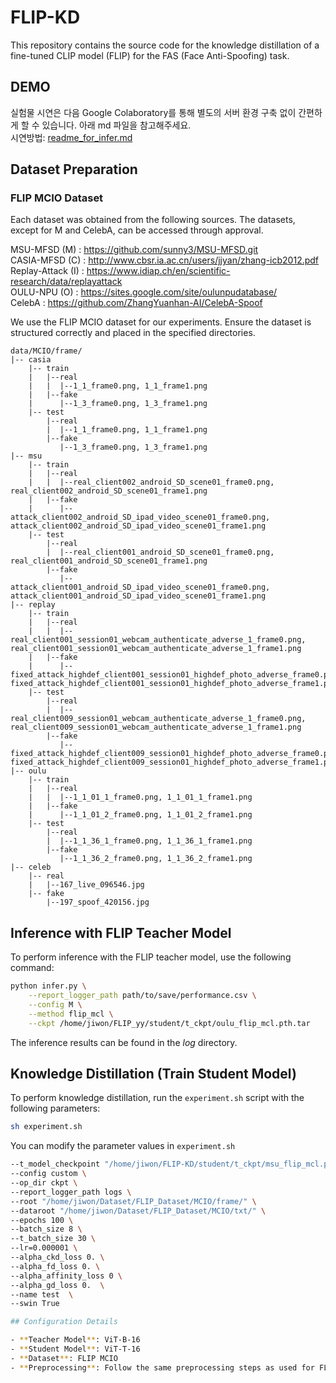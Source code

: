 # FLIP-KD
This repository contains the source code for the knowledge distillation of a fine-tuned CLIP model (FLIP) for the FAS (Face Anti-Spoofing) task.

## DEMO

실험물 시연은 다음 Google Colaboratory를 통해 별도의 서버 환경 구축 없이 간편하게 할 수 있습니다. 아래 md 파일을 참고해주세요.  
시연방법: [readme_for_infer.md](https://github.com/sudaltokki/T-FLIP/blob/main/readme_for_infer.md)

## Dataset Preparation

### FLIP MCIO Dataset

Each dataset was obtained from the following sources. 
The datasets, except for M and CelebA, can be accessed through approval.

MSU-MFSD (M) : https://github.com/sunny3/MSU-MFSD.git <br>
CASIA-MFSD (C) : http://www.cbsr.ia.ac.cn/users/jjyan/zhang-icb2012.pdf <br>
Replay-Attack (I) : https://www.idiap.ch/en/scientific-research/data/replayattack <br>
OULU-NPU (O) : https://sites.google.com/site/oulunpudatabase/ <br>
CelebA : https://github.com/ZhangYuanhan-AI/CelebA-Spoof <br>

We use the FLIP MCIO dataset for our experiments. Ensure the dataset is structured correctly and placed in the specified directories.

   ```
   data/MCIO/frame/
   |-- casia
       |-- train
       |   |--real
       |   |  |--1_1_frame0.png, 1_1_frame1.png 
       |   |--fake
       |      |--1_3_frame0.png, 1_3_frame1.png 
       |-- test
           |--real
           |  |--1_1_frame0.png, 1_1_frame1.png 
           |--fake
              |--1_3_frame0.png, 1_3_frame1.png 
   |-- msu
       |-- train
       |   |--real
       |   |  |--real_client002_android_SD_scene01_frame0.png, real_client002_android_SD_scene01_frame1.png
       |   |--fake
       |      |--attack_client002_android_SD_ipad_video_scene01_frame0.png, attack_client002_android_SD_ipad_video_scene01_frame1.png
       |-- test
           |--real
           |  |--real_client001_android_SD_scene01_frame0.png, real_client001_android_SD_scene01_frame1.png
           |--fake
              |--attack_client001_android_SD_ipad_video_scene01_frame0.png, attack_client001_android_SD_ipad_video_scene01_frame1.png
   |-- replay
       |-- train
       |   |--real
       |   |  |--real_client001_session01_webcam_authenticate_adverse_1_frame0.png, real_client001_session01_webcam_authenticate_adverse_1_frame1.png
       |   |--fake
       |      |--fixed_attack_highdef_client001_session01_highdef_photo_adverse_frame0.png, fixed_attack_highdef_client001_session01_highdef_photo_adverse_frame1.png
       |-- test
           |--real
           |  |--real_client009_session01_webcam_authenticate_adverse_1_frame0.png, real_client009_session01_webcam_authenticate_adverse_1_frame1.png
           |--fake
              |--fixed_attack_highdef_client009_session01_highdef_photo_adverse_frame0.png, fixed_attack_highdef_client009_session01_highdef_photo_adverse_frame1.png
   |-- oulu
       |-- train
       |   |--real
       |   |  |--1_1_01_1_frame0.png, 1_1_01_1_frame1.png
       |   |--fake
       |      |--1_1_01_2_frame0.png, 1_1_01_2_frame1.png
       |-- test
           |--real
           |  |--1_1_36_1_frame0.png, 1_1_36_1_frame1.png
           |--fake
              |--1_1_36_2_frame0.png, 1_1_36_2_frame1.png
   |-- celeb
       |-- real
       |   |--167_live_096546.jpg
       |-- fake
           |--197_spoof_420156.jpg       
   ```

## Inference with FLIP Teacher Model

To perform inference with the FLIP teacher model, use the following command:

```bash
python infer.py \
    --report_logger_path path/to/save/performance.csv \
    --config M \
    --method flip_mcl \
    --ckpt /home/jiwon/FLIP_yy/student/t_ckpt/oulu_flip_mcl.pth.tar
```

The inference results can be found in the *log* directory.

## Knowledge Distillation (Train Student Model)

To perform knowledge distillation, run the `experiment.sh` script with the following parameters:
```bash
sh experiment.sh
```

You can modify the parameter values in `experiment.sh`

```bash
--t_model_checkpoint "/home/jiwon/FLIP-KD/student/t_ckpt/msu_flip_mcl.pth.tar" \
--config custom \
--op_dir ckpt \
--report_logger_path logs \
--root "/home/jiwon/Dataset/FLIP_Dataset/MCIO/frame/" \
--dataroot "/home/jiwon/Dataset/FLIP_Dataset/MCIO/txt/" \
--epochs 100 \
--batch_size 8 \
--t_batch_size 30 \
--lr=0.000001 \
--alpha_ckd_loss 0. \
--alpha_fd_loss 0. \
--alpha_affinity_loss 0 \
--alpha_gd_loss 0.  \
--name test  \
--swin True

## Configuration Details

- **Teacher Model**: ViT-B-16
- **Student Model**: ViT-T-16
- **Dataset**: FLIP MCIO
- **Preprocessing**: Follow the same preprocessing steps as used for FLIP.
